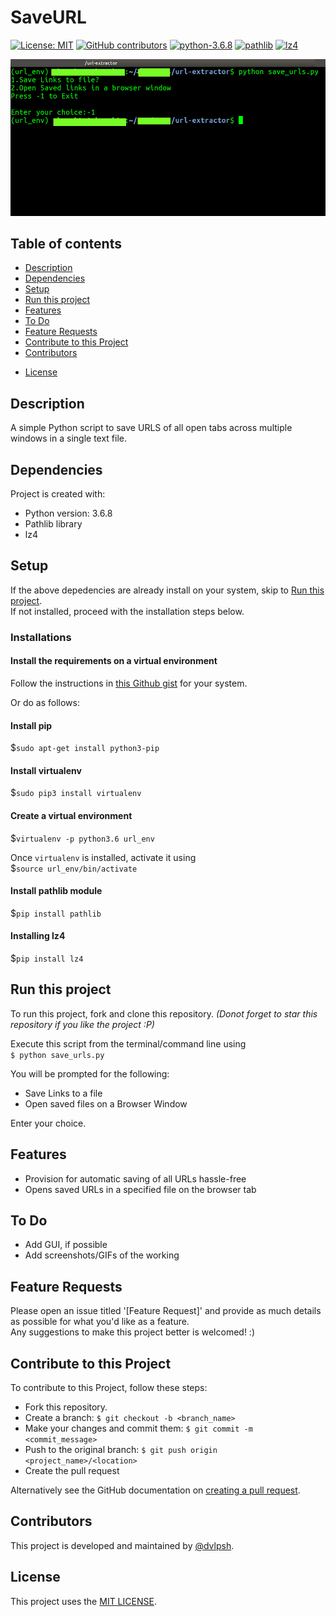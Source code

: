 # SaveURL

[![License: MIT](https://img.shields.io/badge/License-MIT-yellow.svg)](https://opensource.org/licenses/MIT)
[![GitHub contributors](https://img.shields.io/github/contributors/dvlpsh/SaveURL)](#contributors)
[![python-3.6.8](https://img.shields.io/badge/python-3.6-blue)](#dependencies)
[![pathlib](https://img.shields.io/badge/-pathlib-blue)](#dependencies)
[![lz4](https://img.shields.io/badge/-lz4-blue)](#dependencies)


![Screenshot](saveurls.jpg)
 
## Table of contents
* [Description](#description)
* [Dependencies](#dependencies)
* [Setup](#setup)
* [Run this project](#run-this-project)
* [Features](#features)
* [To Do](#to-do)
* [Feature Requests](#feature-requests)
* [Contribute to this Project](#contribute-to-this-project)
* [Contributors](#contributors)
<!--* [Contact](#contact)-->
* [License](#license)

## Description
A simple Python script to save URLS of all open tabs across multiple windows in a single text file.
	
## Dependencies
Project is created with:
* Python version: 3.6.8
* Pathlib library
* lz4  
	
## Setup
If the above depedencies are already install on your system, skip to [Run this project](#run-this-project).  
If not installed, proceed with the installation steps below.

### Installations

#### Install the requirements on a virtual environment
Follow the instructions in [this Github gist](https://gist.github.com/frfahim/73c0fad6350332cef7a653bcd762f08d) for your system. 

Or do as follows:
#### Install pip
$`sudo apt-get install python3-pip`

#### Install virtualenv 
$`sudo pip3 install virtualenv 
`
#### Create a virtual environment
$`virtualenv -p python3.6 url_env `

Once `virtualenv` is installed, activate it using   
$`source url_env/bin/activate`

#### Install pathlib module
$`pip install pathlib`

#### Installing lz4
$`pip install lz4`


## Run this project
To run this project, fork and clone this repository. *(Donot forget to star this repository if you like the project :P)*  

Execute this script from the terminal/command line using  
`$ python save_urls.py`  

You will be prompted for the following: 
- Save Links to a file
- Open saved files on a Browser Window

Enter your choice.

<!--- Add screenshots for various functions so that it's clear what has been done. ---> 

## Features
* Provision for automatic saving of all URLs hassle-free
* Opens saved URLs in a specified file on the browser tab

## To Do ##
- Add GUI, if possible
- Add screenshots/GIFs of the working

## Feature Requests ##
Please open an issue titled '[Feature Request]' and provide as much details as possible for what you'd like as a feature.  
Any suggestions to make this project better is welcomed! :)

## Contribute to this Project
To contribute to this Project, follow these steps:
- Fork this repository.
- Create a branch: `$ git checkout -b <branch_name>`
- Make your changes and commit them: `$ git commit -m <commit_message>`
- Push to the original branch: `$ git push origin <project_name>/<location>`
- Create the pull request

Alternatively see the GitHub documentation on [creating a pull request](https://help.github.com/en/github/collaborating-with-issues-and-pull-requests/creating-a-pull-request).


## Contributors
This project is developed and maintained by [@dvlpsh](https://github.com/dvlpsh).

<!--## Contact
Reach me at my email: [dvlpsh21@gmail.com](mailto:dvlpsh21@gmail.com).-->

## License
This project uses the [MIT LICENSE](LICENSE).
